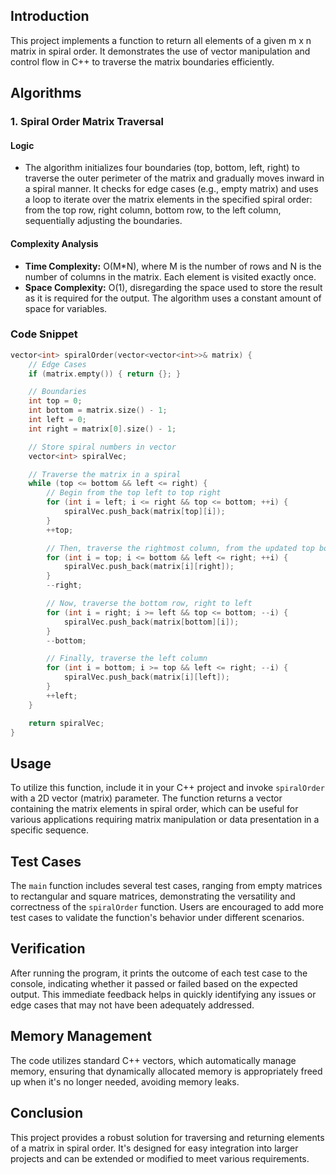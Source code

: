 ## Introduction

This project implements a function to return all elements of a given m x n matrix in spiral order. It demonstrates the use of vector manipulation and control flow in C++ to traverse the matrix boundaries efficiently.

## Algorithms

### **1. Spiral Order Matrix Traversal**

#### Logic

- The algorithm initializes four boundaries (top, bottom, left, right) to traverse the outer perimeter of the matrix and gradually moves inward in a spiral manner. It checks for edge cases (e.g., empty matrix) and uses a loop to iterate over the matrix elements in the specified spiral order: from the top row, right column, bottom row, to the left column, sequentially adjusting the boundaries.

#### Complexity Analysis

- **Time Complexity:** O(M*N), where M is the number of rows and N is the number of columns in the matrix. Each element is visited exactly once.
- **Space Complexity:** O(1), disregarding the space used to store the result as it is required for the output. The algorithm uses a constant amount of space for variables.

### Code Snippet

```cpp
vector<int> spiralOrder(vector<vector<int>>& matrix) {
	// Edge Cases
	if (matrix.empty()) { return {}; }

	// Boundaries
	int top = 0;
	int bottom = matrix.size() - 1;
	int left = 0;
	int right = matrix[0].size() - 1;

	// Store spiral numbers in vector
	vector<int> spiralVec;

	// Traverse the matrix in a spiral
	while (top <= bottom && left <= right) {
		// Begin from the top left to top right
		for (int i = left; i <= right && top <= bottom; ++i) {
			spiralVec.push_back(matrix[top][i]);
		}
		++top;

		// Then, traverse the rightmost column, from the updated top boundary to the bottom boundary
		for (int i = top; i <= bottom && left <= right; ++i) {
			spiralVec.push_back(matrix[i][right]);
		}
		--right;

		// Now, traverse the bottom row, right to left
		for (int i = right; i >= left && top <= bottom; --i) {
			spiralVec.push_back(matrix[bottom][i]);
		}
		--bottom;

		// Finally, traverse the left column
		for (int i = bottom; i >= top && left <= right; --i) {
			spiralVec.push_back(matrix[i][left]);
		}
		++left;
	}

	return spiralVec;
}
```

## Usage

To utilize this function, include it in your C++ project and invoke `spiralOrder` with a 2D vector (matrix) parameter. The function returns a vector containing the matrix elements in spiral order, which can be useful for various applications requiring matrix manipulation or data presentation in a specific sequence.

## Test Cases

The `main` function includes several test cases, ranging from empty matrices to rectangular and square matrices, demonstrating the versatility and correctness of the `spiralOrder` function. Users are encouraged to add more test cases to validate the function's behavior under different scenarios.

## Verification

After running the program, it prints the outcome of each test case to the console, indicating whether it passed or failed based on the expected output. This immediate feedback helps in quickly identifying any issues or edge cases that may not have been adequately addressed.

## Memory Management

The code utilizes standard C++ vectors, which automatically manage memory, ensuring that dynamically allocated memory is appropriately freed up when it's no longer needed, avoiding memory leaks.

## Conclusion

This project provides a robust solution for traversing and returning elements of a matrix in spiral order. It's designed for easy integration into larger projects and can be extended or modified to meet various requirements.